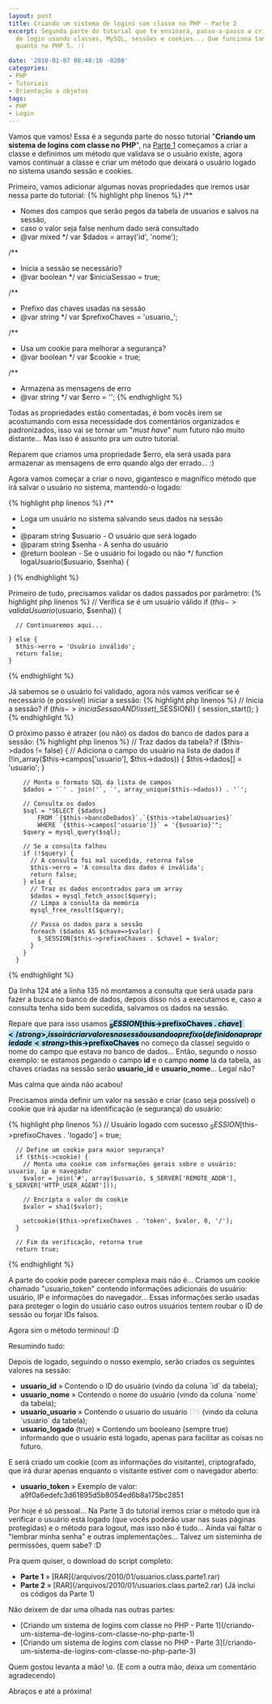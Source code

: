 ```yaml
---
layout: post
title: Criando um sistema de logins com classe no PHP – Parte 2
excerpt: Segunda parte do tutorial que te ensinará, passo-a-passo a criar um sistema
  de login usando classes, MySQL, sessões e cookies... Que funciona tanto no PHP 4
  quanto no PHP 5. :)

date: '2010-01-07 08:48:16 -0200'
categories:
- PHP
- Tutoriais
- Orientação a objetos
tags:
- PHP
- Login
---
```

Vamos que vamos! Essa é a segunda parte do nosso tutorial "<strong>Criando um sistema de logins com classe no PHP</strong>", na [Parte 1](/criando-um-sistema-de-logins-com-classe-no-php-parte-1) começamos a criar a classe e definimos um método que validava se o usuário existe, agora vamos continuar a classe e criar um método que deixará o usuário logado no sistema usando sessão e cookies.

Primeiro, vamos adicionar algumas novas propriedades que iremos usar nessa parte do tutorial:
{% highlight php linenos %}
  /**
   * Nomes dos campos que serão pegos da tabela de usuarios e salvos na sessão,
   * caso o valor seja false nenhum dado será consultado
   * @var mixed
   */
  var $dados = array('id', 'nome');

  /**
   * Inicia a sessão se necessário?
   * @var boolean
   */
  var $iniciaSessao = true;

  /**
   * Prefixo das chaves usadas na sessão
   * @var string
   */
  var $prefixoChaves = 'usuario_';

  /**
   * Usa um cookie para melhorar a segurança?
   * @var boolean
   */
  var $cookie = true;

  /**
   * Armazena as mensagens de erro
   * @var string
   */
  var $erro = '';
{% endhighlight %}

Todas as propriedades estão comentadas, é bom vocês irem se acostumando com essa necessidade dos comentários organizados e padronizados, isso vai se tornar um "<em>must have</em>" num futuro não muito distante... Mas isso é assunto pra um outro tutorial.

Reparem que criamos uma propriedade $erro, ela será usada para armazenar as mensagens de erro quando algo der errado... :)

Agora vamos começar a criar o novo, gigantesco e magnífico método que irá salvar o usuário no sistema, mantendo-o logado:


{% highlight php linenos %}
  /**
   * Loga um usuário no sistema salvando seus dados na sessão
   *
   * @param string $usuario - O usuário que será logado
   * @param string $senha - A senha do usuário
   * @return boolean - Se o usuário foi logado ou não
   */
  function logaUsuario($usuario, $senha) {

  }
{% endhighlight %}

Primeiro de tudo, precisamos validar os dados passados por parâmetro:
{% highlight php linenos %}
    // Verifica se é um usuário válido
    if ($this->validaUsuario($usuario, $senha)) {

      // Continuaremos aqui...

    } else {
      $this->erro = 'Usuário inválido';
      return false;
    }
{% endhighlight %}

Já sabemos se o usuário foi validado, agora nós vamos verificar se é necessário (e possível) iniciar a sessão:
{% highlight php linenos %}
      // Inicia a sessão?
      if ($this->iniciaSessao AND !isset($_SESSION)) {
        session_start();
      }
{% endhighlight %}

O próximo passo é atrazer (ou não) os dados do banco de dados para a sessão:
{% highlight php linenos %}
      // Traz dados da tabela?
      if ($this->dados != false) {
        // Adiciona o campo do usuário na lista de dados
        if (!in_array($this->campos['usuario'], $this->dados)) {
          $this->dados[] = 'usuario';
        }

        // Monta o formato SQL da lista de campos
        $dados = '`' . join('`, `', array_unique($this->dados)) . '`';

        // Consulta os dados
        $sql = "SELECT {$dados}
            FROM `{$this->bancoDeDados}`.`{$this->tabelaUsuarios}`
            WHERE `{$this->campos['usuario']}` = '{$usuario}'";
        $query = mysql_query($sql);

        // Se a consulta falhou
        if (!$query) {
          // A consulta foi mal sucedida, retorna false
          $this->erro = 'A consulta dos dados é inválida';
          return false;
        } else {
          // Traz os dados encontrados para um array
          $dados = mysql_fetch_assoc($query);
          // Limpa a consulta da memória
          mysql_free_result($query);

          // Passa os dados para a sessão
          foreach ($dados AS $chave=>$valor) {
            $_SESSION[$this->prefixoChaves . $chave] = $valor;
          }
        }
      }
{% endhighlight %}

Da linha 124 até a linha 135 nó montamos a consulta que será usada para fazer a busca no banco de dados, depois disso nós a executamos e, caso a consulta tenha sido bem sucedida, salvamos os dados na sessão.

Repare que para isso usamos <strong style="background: #B4DFEF; color: black">$_SESSION[$this->prefixoChaves . $chave]</strong>, isso irá criar valores na sessão usando o prefixo (definido na propriedade <strong>$this->prefixoChaves</strong> no começo da classe) seguido o nome do campo que estava no banco de dados... Então, segundo o nosso exemplo: se estamos pegando o campo <strong>id</strong> e o campo <strong>nome</strong> lá da tabela, as chaves criadas na sessão serão <strong>usuario_id</strong> e <strong>usuario_nome</strong>... Legal não?

Mas calma que ainda não acabou!

Precisamos ainda definir um valor na sessão e criar (caso seja possível) o cookie que irá ajudar na identificação (e segurança) do usuário:


{% highlight php linenos %}
      // Usuário logado com sucesso
      $_SESSION[$this->prefixoChaves . 'logado'] = true;

      // Define um cookie para maior segurança?
      if ($this->cookie) {
        // Monta uma cookie com informações gerais sobre o usuário: usuario, ip e navegador
        $valor = join('#', array($usuario, $_SERVER['REMOTE_ADDR'], $_SERVER['HTTP_USER_AGENT']));

        // Encripta o valor do cookie
        $valor = sha1($valor);

        setcookie($this->prefixoChaves . 'token', $valor, 0, '/');
      }

      // Fim da verificação, retorna true
      return true;
{% endhighlight %}

A parte do cookie pode parecer complexa mais não é... Criamos um cookie chamado "usuario_token" contendo informações adicionais do usuário: usuário, IP e informações do navegador... Essas informações serão usadas para proteger o login do usuário caso outros usuários tentem roubar o ID de sessão ou forjar IDs falsos.

Agora sim o método terminou! :D

Resumindo tudo:

Depois de logado, seguindo o nosso exemplo, serão criados os seguintes valores na sessão:

<ul>
<li><strong>usuario_id</strong> » Contendo o ID do usuário (vindo da coluna `id` da tabela);</li>
<li><strong>usuario_nome</strong> » Contendo o nome do usuário (vindo da coluna `nome` da tabela);</li>
<li><strong>usuario_usuario</strong> » Contendo o usuario do usuário <span style="color: silver">(?!)</span> (vindo da coluna `usuario` da tabela);</li>
<li><strong>usuario_logado</strong> (true) » Contendo um booleano (sempre true) informando que o usuário está logado, apenas para facilitar as coisas no futuro.</li>
</ul>
E será criado um cookie (com as informações do visitante), criptografado, que irá durar apenas enquanto o visitante estiver com o navegador aberto:

<ul>
<li><strong>usuario_token</strong> » Exemplo de valor: a9f0a6edefc3d61895d5b8054ed6b8a175bc2851</li>
</ul>
Por hoje é só pessoal... Na Parte 3 do tutorial iremos criar o método que irá verificar o usuário está logado (que vocês poderão usar nas suas páginas protegidas) e o método para logout, mas isso não é tudo... Ainda vai faltar o "lembrar minha senha" e outras implementações... Talvez um sisteminha de permissões, quem sabe? :D

Pra quem quiser, o download do script completo:

<ul>
<li><strong>Parte 1</strong> » [RAR](/arquivos/2010/01/usuarios.class.parte1.rar)</li>
<li><strong>Parte 2</strong> » [RAR](/arquivos/2010/01/usuarios.class.parte2.rar) (Já inclui os códigos da Parte 1)</li>
</ul>
Não deixem de dar uma olhada nas outras partes:

<ul>
<li>[Criando um sistema de logins com classe no PHP - Parte 1](/criando-um-sistema-de-logins-com-classe-no-php-parte-1)</li>
<li>[Criando um sistema de logins com classe no PHP - Parte 3](/criando-um-sistema-de-logins-com-classe-no-php-parte-3)</li>
</ul>
Quem gostou levanta a mão! \o. (E com a outra mão, deixa um comentário agradecendo)

Abraços e até a próxima!

